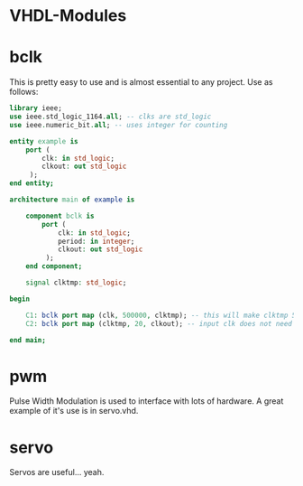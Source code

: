 # VHDL-Modules

# bclk

This is pretty easy to use and is almost essential to any project. Use as follows:

```vhdl
library ieee;
use ieee.std_logic_1164.all; -- clks are std_logic
use ieee.numeric_bit.all; -- uses integer for counting

entity example is
    port (
        clk: in std_logic;
        clkout: out std_logic
     );
end entity;

architecture main of example is

    component bclk is
        port (
            clk: in std_logic;
            period: in integer;
            clkout: out std_logic
         );
    end component;

    signal clktmp: std_logic;

begin

    C1: bclk port map (clk, 500000, clktmp); -- this will make clktmp 500 times slower than clk
    C2: bclk port map (clktmp, 20, clkout); -- input clk does not need to be the system clk

end main;
```

# pwm

Pulse Width Modulation is used to interface with lots of hardware. A great example of it's use is in servo.vhd.

# servo

Servos are useful... yeah.
